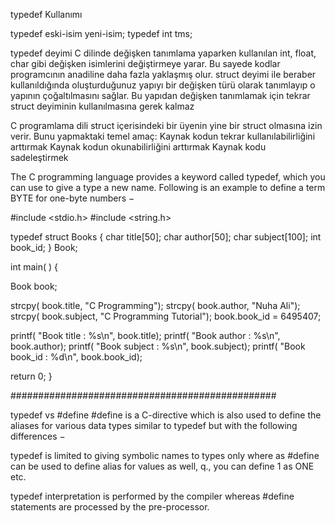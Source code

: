 typedef Kullanımı <br>

typedef eski-isim yeni-isim;
typedef int tms;


typedef deyimi C dilinde değişken tanımlama yaparken kullanılan int, float, char gibi değişken isimlerini değiştirmeye yarar.
Bu sayede kodlar programcının anadiline daha fazla yaklaşmış olur.
struct deyimi ile beraber kullanıldığında oluşturduğunuz yapıyı bir değişken türü olarak tanımlayıp o yapının çoğaltılmasını sağlar. Bu yapıdan değişken tanımlamak için tekrar struct deyiminin kullanılmasına gerek kalmaz

C programlama dili struct içerisindeki bir üyenin yine bir struct olmasına izin verir. Bunu yapmaktaki temel amaç:
Kaynak kodun tekrar kullanılabilirliğini arttırmak
Kaynak kodun okunabilirliğini arttırmak
Kaynak kodu sadeleştirmek


The C programming language provides a keyword called typedef,
which you can use to give a type a new name. Following is an example to define a term BYTE for one-byte numbers −


#include <stdio.h>
#include <string.h>
 
typedef struct Books {
   char title[50];
   char author[50];
   char subject[100];
   int book_id;
} Book;
 
int main( ) {

   Book book;
 
   strcpy( book.title, "C Programming");
   strcpy( book.author, "Nuha Ali"); 
   strcpy( book.subject, "C Programming Tutorial");
   book.book_id = 6495407;
 
   printf( "Book title : %s\n", book.title);
   printf( "Book author : %s\n", book.author);
   printf( "Book subject : %s\n", book.subject);
   printf( "Book book_id : %d\n", book.book_id);

   return 0;
}



################################################

typedef vs #define
#define is a C-directive which is also used to define the aliases for various data types similar to typedef but with the following differences −

typedef is limited to giving symbolic names to types only where as #define can be used to define alias for values as well, q., you can define 1 as ONE etc.

typedef interpretation is performed by the compiler whereas #define statements are processed by the pre-processor.
